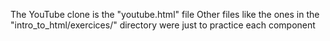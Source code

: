 The YouTube clone is the "youtube.html" file
Other files like the ones in the "intro_to_html/exercices/" directory were just to practice each component
